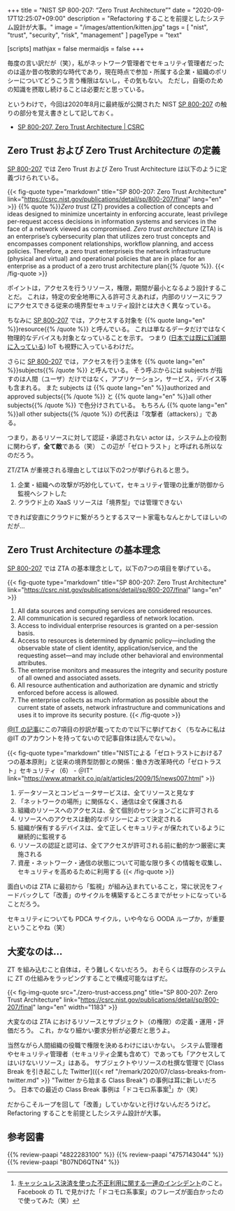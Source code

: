 +++
title = "NIST SP 800-207: “Zero Trust Architecture”"
date =  "2020-09-17T12:25:07+09:00"
description = "Refactoring することを前提としたシステム設計が大事。"
image = "/images/attention/kitten.jpg"
tags = [ "nist", "trust", "security", "risk", "management" ]
pageType = "text"

[scripts]
  mathjax = false
  mermaidjs = false
+++

毎度の言い訳だが（笑），私がネットワーク管理者でセキュリティ管理者だったのは遥か昔の牧歌的な時代であり，現在時点で参加・所属する企業・組織のポリシーについてどうこう言う権限はないし，その気もない。
ただし，自衛のための知識を摂取し続けることは必要だと思っている。

というわけで，今回は2020年8月に最終版が公開された NIST [SP 800-207] の触りの部分を覚え書きとして記しておく。

- [SP 800-207, Zero Trust Architecture | CSRC][SP 800-207]

## Zero Trust および Zero Trust Architecture の定義

[SP 800-207] では Zero Trust および Zero Trust Architecture は以下のように定義づけられている。

{{< fig-quote type="markdown" title="SP 800-207: Zero Trust Architecture" link="https://csrc.nist.gov/publications/detail/sp/800-207/final" lang="en" >}}
{{% quote %}}<i>Zero trust</i> (ZT) provides a collection of concepts and ideas designed to minimize uncertainty in enforcing accurate, least privilege per-request access decisions in information systems and services in the face of a network viewed as compromised. <i>Zero trust architecture</i> (ZTA) is an enterprise’s cybersecurity plan that utilizes zero trust concepts and encompasses component relationships, workflow planning, and access policies. Therefore, a zero trust enterpriseis the network infrastructure (physical and virtual) and operational policies that are in place for an enterprise as a product of a zero trust architecture plan{{% /quote %}}.
{{< /fig-quote >}}

ポイントは，アクセスを行うリソース，権限，期間が最小となるよう設計することだ。
これは，特定の安全地帯に入る許可さえあれば，内部のリソースにラフにアクセスできる従来の境界型セキュリティ設計とは大きく異なっている。

ちなみに [SP 800-207] では，アクセスする対象を {{% quote lang="en" %}}resource{{% /quote %}} と呼んでいる。
これは単なるデータだけではなく物理的なデバイスも対象となっていることを示す。
つまり ([日本では既に幻滅期に入っている](https://www.gartner.com/jp/newsroom/press-releases/pr-20200910 "ガートナー、「日本における未来志向型インフラ・テクノロジのハイプ・サイクル：2020年」を発表")) IoT も視野に入っているわけだ。

さらに [SP 800-207] では，アクセスを行う主体を {{% quote lang="en" %}}subjects{{% /quote %}} と呼んでいる。
そう呼ぶからには subjects が指すのは人間（ユーザ）だけではなく，アプリケーション，サービス，デバイス等も含まれる。
また subjects は {{% quote lang="en" %}}authorized and approved subjects{{% /quote %}} と {{% quote lang="en" %}}all other subjects{{% /quote %}} で色分けされている。
もちろん {{% quote lang="en" %}}all other subjects{{% /quote %}} の代表は「攻撃者（attackers）」である。

つまり，あるリソースに対して認証・承認されない actor は，システム上の役割に関わらず，**全て敵**である（笑） この辺が「ゼロトラスト」と呼ばれる所以なのだろう。

ZT/ZTA が重視される理由としては以下の2つが挙げられると思う。

1. 企業・組織への攻撃が巧妙化していて，セキュリティ管理の比重が防御から監視へシフトした
2. クラウド上の XaaS リソースは「境界型」では管理できない

できれば安直にクラウドに繋がろうとするスマート家電もなんとかしてほしいのだが...

## Zero Trust Architecture の基本理念

[SP 800-207] では ZTA の基本理念として，以下の7つの項目を挙げている。

{{< fig-quote type="markdown" title="SP 800-207: Zero Trust Architecture" link="https://csrc.nist.gov/publications/detail/sp/800-207/final" lang="en" >}}
1. All data sources and computing services are considered resources.
2. All communication is secured regardless of network location.
3. Access to individual enterprise resources is granted on a per-session basis.
4. Access to resources is determined by dynamic policy—including the observable state of client identity, application/service, and the requesting asset—and may include other behavioral and environmental attributes.
5. The enterprise monitors and measures the integrity and security posture of all owned and associated assets.
6. All resource authentication and authorization are dynamic and strictly enforced before access is allowed. 
7. The enterprise collects as much information as possible about the current state of assets, network infrastructure and communications and uses it to improve its security posture.
{{< /fig-quote >}}

[@IT の記事](https://www.atmarkit.co.jp/ait/articles/2009/15/news007.html "NISTによる「ゼロトラストにおける7つの基本原則」と従来の境界型防御との関係")にこの7項目の抄訳が載ってたので以下に挙げておく（ちなみに私は @IT のアカウントを持ってないので記事自体は読んでない`w`）。

{{< fig-quote type="markdown" title="NISTによる「ゼロトラストにおける7つの基本原則」と従来の境界型防御との関係：働き方改革時代の「ゼロトラスト」セキュリティ（6） - ＠IT" link="https://www.atmarkit.co.jp/ait/articles/2009/15/news007.html" >}}
1. データソースとコンピュータサービスは、全てリソースと見なす
2. 「ネットワークの場所」に関係なく、通信は全て保護される
3. 組織のリソースへのアクセスは、全て個別のセッションごとに許可される
4. リソースへのアクセスは動的なポリシーによって決定される
5. 組織が保有するデバイスは、全て正しくセキュリティが保たれているように継続的に監視する
6. リソースの認証と認可は、全てアクセスが許可される前に動的かつ厳密に実施される
7. 資産・ネットワーク・通信の状態について可能な限り多くの情報を収集し、セキュリティを高めるために利用する
{{< /fig-quote >}}

面白いのは ZTA に最初から「監視」が組み込まれていること，常に状況をフィードバックして「改善」のサイクルを構築するところまでがセットになっていることだろう。

セキュリティについても PDCA サイクル，いや今なら OODA ループか，が重要ということやね（笑）

## 大変なのは...

ZT を組み込むこと自体は，そう難しくないだろう。
おそらくは既存のシステムに ZT の仕組みをラッピングすることで構成可能なはずだ。

{{< fig-img-quote src="./zero-trust-access.png" title="SP 800-207: Zero Trust Architecture" link="https://csrc.nist.gov/publications/detail/sp/800-207/final" lang="en" width="1183" >}}

大変なのは ZTA におけるリソースとサブジェクト（の権限）の定義・運用・評価だろう。
これ，かなり細かい要求分析が必要だと思うよ。

当然ながら人間組織の役職で権限を決めるわけにはいかない。
システム管理者やセキュリティ管理者（セキュリティ企業も含めて）であっても「アクセスしてはいけないリソース」はある。
サブジェクトやリソースの杜撰な管理で [Class Break を引き起こした Twitter]({{< ref "/remark/2020/07/class-breaks-from-twitter.md" >}} "Twitter から始まる Class Break") の事例は耳に新しいだろう。
日本での最近の Class Break 事例は「ドコモロ系事案[^d1]」か（笑）

[^d1]: [キャッシュレス決済を使った不正利用に関する一連のインシデント](https://piyolog.hatenadiary.jp/entry/2020/09/16/064653 "不正利用が発生した電子決済サービスについてまとめてみた - piyolog")のこと。 Facebook の TL で見かけた「ドコモロ系事案」のフレーズが面白かったので使ってみた（笑）

だからこそループを回して「改善」していかないと行けないんだろうけど。
Refactoring することを前提としたシステム設計が大事。



[SP 800-207]: https://csrc.nist.gov/publications/detail/sp/800-207/final "SP 800-207, Zero Trust Architecture | CSRC"

## 参考図書

{{% review-paapi "4822283100" %}} <!-- セキュリティはなぜやぶられたのか -->
{{% review-paapi "4757143044" %}} <!-- 信頼と裏切りの社会 -->
{{% review-paapi "B07ND6QTN4" %}} <!-- OODA LOOP -->
